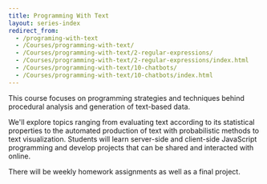 ```yaml
---
title: Programming With Text
layout: series-index
redirect_from:
  - /programing-with-text
  - /Courses/programming-with-text/
  - /Courses/programming-with-text/2-regular-expressions/
  - /Courses/programming-with-text/2-regular-expressions/index.html
  - /Courses/programming-with-text/10-chatbots/
  - /Courses/programming-with-text/10-chatbots/index.html
---
```


This course focuses on programming strategies and techniques behind procedural analysis and generation of text-based data.

We'll explore topics ranging from evaluating text according to its statistical properties to the automated production of text with probabilistic methods to text visualization.
Students will learn server-side and client-side JavaScript programming and develop projects that can be shared and interacted with online.

There will be weekly homework assignments as well as a final project.
